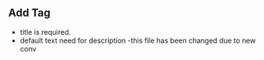 ## Add Tag 
  - title is required.
  - default text need for description
  -this file has been changed due to new conv

